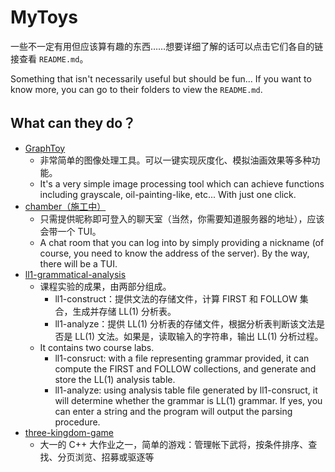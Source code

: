 # MyToys

一些不一定有用但应该算有趣的东西……想要详细了解的话可以点击它们各自的链接查看 `README.md`。

Something that isn't necessarily useful but should be fun... If you want to know more, you can go to their folders to view the `README.md`.

## What can they do？

- [GraphToy](./GraphToy)
  - 非常简单的图像处理工具。可以一键实现灰度化、模拟油画效果等多种功能。
  - It's a very simple image processing tool which can achieve functions including grayscale, oil-painting-like, etc... With just one click.
- [chamber（施工中）](https://github.com/charliedu2000/chamber)
  - 只需提供昵称即可登入的聊天室（当然，你需要知道服务器的地址），应该会带一个 TUI。
  - A chat room that you can log into by simply providing a nickname (of course, you need to know the address of the server). By the way, there will be a TUI.
- [ll1-grammatical-analysis](./ll1-grammatical-analysis)
  - 课程实验的成果，由两部分组成。
    - ll1-construct：提供文法的存储文件，计算 FIRST 和 FOLLOW 集合，生成并存储 LL(1) 分析表。
    - ll1-analyze：提供 LL(1) 分析表的存储文件，根据分析表判断该文法是否是 LL(1) 文法。如果是，读取输入的字符串，输出 LL(1) 分析过程。
  - It contains two course labs.
    - ll1-consruct: with a file representing grammar provided, it can compute the FIRST and FOLLOW collections, and generate and store the LL(1) analysis table.
    - ll1-analyze: using analysis table file generated by ll1-consruct, it will determine whether the grammar is LL(1) grammar. If yes, you can enter a string and the program will output the parsing procedure.
- [three-kingdom-game](./three-kingdom-game)
  - 大一的 C++ 大作业之一，简单的游戏：管理帐下武将，按条件排序、查找、分页浏览、招募或驱逐等
